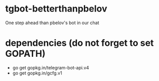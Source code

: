 # tgbot-betterthanpbelov
One step ahead than pbelov's bot in our chat

# dependencies (do not forget to set GOPATH)
* go get gopkg.in/telegram-bot-api.v4
* go get gopkg.in/gcfg.v1
